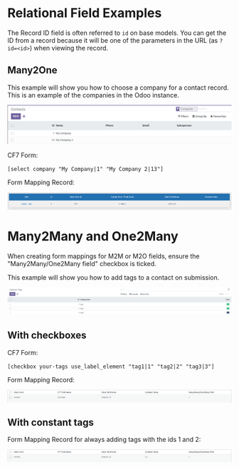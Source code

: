 # Relational Field Examples

The Record ID field is often referred to `id` on base models. You can get the ID from a record because it will 
be one of the parameters in the URL (as `?id=<id>`) when viewing the record.

## Many2One

This example will show you how to choose a company for a contact record. This is an example of the companies in the Odoo instance. 

![Odoo Parent Company Many2One](assets/odoo_parent_company_many2one.png)

CF7 Form: 

```
[select company "My Company|1" "My Company 2|13"]
```

Form Mapping Record: 

![Odoo Parent Company Form Mapping](assets/odoo_parent_company_form_mapping.png)

# Many2Many and One2Many

When creating form mappings for M2M or M2O fields, ensure the "Many2Many/One2Many field" checkbox is ticked. 

This example will show you how to add tags to a contact on submission. 

![Odoo Contact Tags Data](assets/odoo_contact_tags_data.png)

## With checkboxes

CF7 Form: 
```
[checkbox your-tags use_label_element "tag1|1" "tag2|2" "tag3|3"]
```

Form Mapping Record: 

![Odoo Tags Form Mapping](assets/odoo_tags_form_mapping.png)

## With constant tags

Form Mapping Record for always adding tags with the ids 1 and 2:

![Odoo Tags Form Mapping Constant Value](assets/odoo_tags_form_mapping_constant_value.png)
